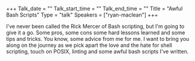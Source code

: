 +++
Talk_date = ""
Talk_start_time = ""
Talk_end_time = ""
Title = "Awful Bash Scripts"
Type = "talk"
Speakers = ["ryan-maclean"]
+++

I've never been called the Rick Mercer of Bash scripting, but I'm going to give it a go. Some pros, some cons some hard lessons learned and some tips and tricks. You know, some advice from me for me. I want to bring you along on the journey as we pick apart the love and the hate for shell scripting, touch on POSIX, linting and some awful bash scripts I've written. 